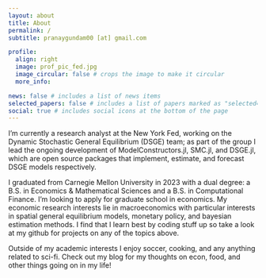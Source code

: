 ```yaml
---
layout: about
title: About
permalink: /
subtitle: pranaygundam00 [at] gmail.com

profile:
  align: right
  image: prof_pic_fed.jpg
  image_circular: false # crops the image to make it circular
  more_info: 

news: false # includes a list of news items
selected_papers: false # includes a list of papers marked as "selected={true}"
social: true # includes social icons at the bottom of the page
---
```


I’m currently a research analyst at the New York Fed, working on the Dynamic Stochastic General Equilibrium (DSGE) team; as part of the group I lead the ongoing development of ModelConstructors.jl, SMC.jl, and DSGE.jl, which are open source packages that implement, estimate, and forecast DSGE models respectively.

I graduated from Carnegie Mellon University in 2023 with a dual degree: a B.S. in Economics & Mathematical Sciences and a B.S. in Computational Finance. I’m looking to apply for graduate school in economics. My economic research interests lie in macroeconomics with particular interests in spatial general equilibrium models, monetary policy, and bayesian estimation methods. I find that I learn best by coding stuff up so take a look at my github for projects on any of the topics above.

Outside of my academic interests I enjoy soccer, cooking, and any anything related to sci-fi. Check out my blog for my thoughts on econ, food, and other things going on in my life!
